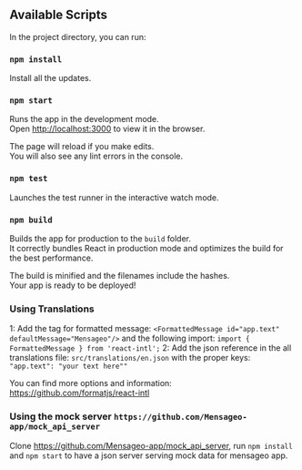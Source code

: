 ## Available Scripts

In the project directory, you can run:

### `npm install`

Install all the updates.

### `npm start`

Runs the app in the development mode.<br />
Open [http://localhost:3000](http://localhost:3000) to view it in the browser.

The page will reload if you make edits.<br />
You will also see any lint errors in the console.
  
### `npm test`

Launches the test runner in the interactive watch mode.<br />

### `npm build`

Builds the app for production to the `build` folder.<br />
It correctly bundles React in production mode and optimizes the build for the best performance.

The build is minified and the filenames include the hashes.<br />
Your app is ready to be deployed!


### Using Translations
1: Add the tag for formatted message:
`<FormattedMessage id="app.text" defaultMessage="Mensageo"/>`
and the following import:
`import { FormattedMessage } from 'react-intl';`
2: Add the json reference in the all translations file:
`src/translations/en.json`
with the proper keys:
`"app.text": "your text here""`

You can find more options and information: https://github.com/formatjs/react-intl

### Using the mock server `https://github.com/Mensageo-app/mock_api_server`
Clone https://github.com/Mensageo-app/mock_api_server, run `npm install` and `npm start` to have a json server serving mock data for mensageo app.
